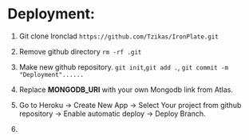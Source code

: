 # Deployment:

1. Git clone Ironclad `https://github.com/Tzikas/IronPlate.git`

2. Remove github directory `rm -rf .git`

3. Make new github repository. `git init`,`git add .`, `git commit -m "Deployment"......`

4. Replace <b>MONGODB_URI</b> with your own Mongodb link from Atlas.

5. Go to Heroku -> Create New App -> Select Your project from github repository -> Enable automatic deploy -> Deploy Branch.

6.
